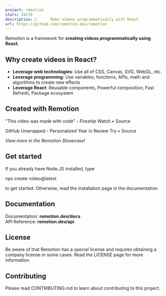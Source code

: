 ```yaml
---
project: remotion
stars: 24170
description: 🎥      Make videos programmatically with React
url: https://github.com/remotion-dev/remotion
---
```


Remotion is a framework for **creating videos programmatically using React.**

Why create videos in React?
---------------------------

-   **Leverage web technologies**: Use all of CSS, Canvas, SVG, WebGL, etc.
-   **Leverage programming**: Use variables, functions, APIs, math and algorithms to create new effects
-   **Leverage React**: Reusable components, Powerful composition, Fast Refresh, Package ecosystem

Created with Remotion
---------------------

"This video was made with code" _\- Fireship_ Watch • Source

GitHub Unwrapped - Personalized Year in Review Try • Source

_View more in the Remotion Showcase!_

Get started
-----------

If you already have Node.JS installed, type

npx create-video@latest

to get started. Otherwise, read the installation page in the documentation.

Documentation
-------------

Documentation: **remotion.dev/docs**  
API Reference: **remotion.dev/api**

License
-------

Be aware of that Remotion has a special license and requires obtaining a company license in some cases. Read the LICENSE page for more information.

Contributing
------------

Please read CONTRIBUTING.md to learn about contributing to this project.
